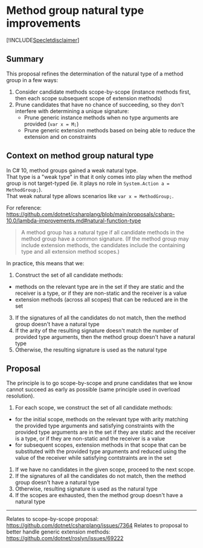 # Method group natural type improvements

[!INCLUDE[Specletdisclaimer](../speclet-disclaimer.md)]

## Summary
[summary]: #summary

This proposal refines the determination of the natural type of a method group in a few ways:
1. Consider candidate methods scope-by-scope (instance methods first, then each scope subsequent scope of extension methods)
2. Prune candidates that have no chance of succeeding, so they don't interfere with determining a unique signature:
    - Prune generic instance methods when no type arguments are provided (`var x = M;`)
    - Prune generic extension methods based on being able to reduce the extension and on constraints

## Context on method group natural type

In C# 10, method groups gained a weak natural type.  
That type is a "weak type" in that it only comes into play when the method group is not target-typed (ie. it plays no role in `System.Action a = MethodGroup;`).  
That weak natural type allows scenarios like `var x = MethodGroup;`.

For reference:
https://github.com/dotnet/csharplang/blob/main/proposals/csharp-10.0/lambda-improvements.md#natural-function-type

> A method group has a natural type if all candidate methods in the method group have a common signature. (If the method group may include extension methods, the candidates include the containing type and all extension method scopes.)

In practice, this means that we:
1. Construct the set of all candidate methods:
  - methods on the relevant type are in the set if they are static and the receiver is a type, or if they are non-static and the receiver is a value
  - extension methods (across all scopes) that can be reduced are in the set
3. If the signatures of all the candidates do not match, then the method group doesn't have a natural type
4. If the arity of the resulting signature doesn't match the number of provided type arguments, then the method group doesn't have a natural type
5. Otherwise, the resulting signature is used as the natural type

## Proposal

The principle is to go scope-by-scope and prune candidates that we know cannot succeed as early as possible (same principle used in overload resolution).

1. For each scope, we construct the set of all candidate methods:
  - for the initial scope, methods on the relevant type with arity matching the provided type arguments and satisfying constraints with the provided type arguments are in the set if they are static and the receiver is a type, or if they are non-static and the receiver is a value
  - for subsequent scopes, extension methods in that scope that can be substituted with the provided type arguments and reduced using the value of the receiver while satisfying contstraints are in the set
  1. If we have no candidates in the given scope, proceed to the next scope.
  2. If the signatures of all the candidates do not match, then the method group doesn't have a natural type
  3. Otherwise, resulting signature is used as the natural type
2. If the scopes are exhausted, then the method group doesn't have a natural type

----

Relates to scope-by-scope proposal: https://github.com/dotnet/csharplang/issues/7364
Relates to proposal to better handle generic extension methods: https://github.com/dotnet/roslyn/issues/69222

